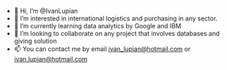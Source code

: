 - 👋 Hi, I’m @IvanLupian
- 👀 I’m interested in international logistics and purchasing in any sector.
- 🌱 I’m currently learning data analytics by Google and IBM
- 💞️ I’m looking to collaborate on any project that involves databases and giving solution
- 📫 You can contact me by email ivan_lupian@hotmail.com or ivan.lupian@hotmail.com

<!---
IvanLupian/IvanLupian is a ✨ special ✨ repository because its `README.md` (this file) appears on your GitHub profile.
You can click the Preview link to take a look at your changes.
--->
